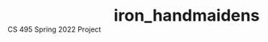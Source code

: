 <marquee behavior='alternate' style='font-size: xx-large'>
<b>iron_handmaidens</b>
</marquee>
CS 495 Spring 2022 Project
